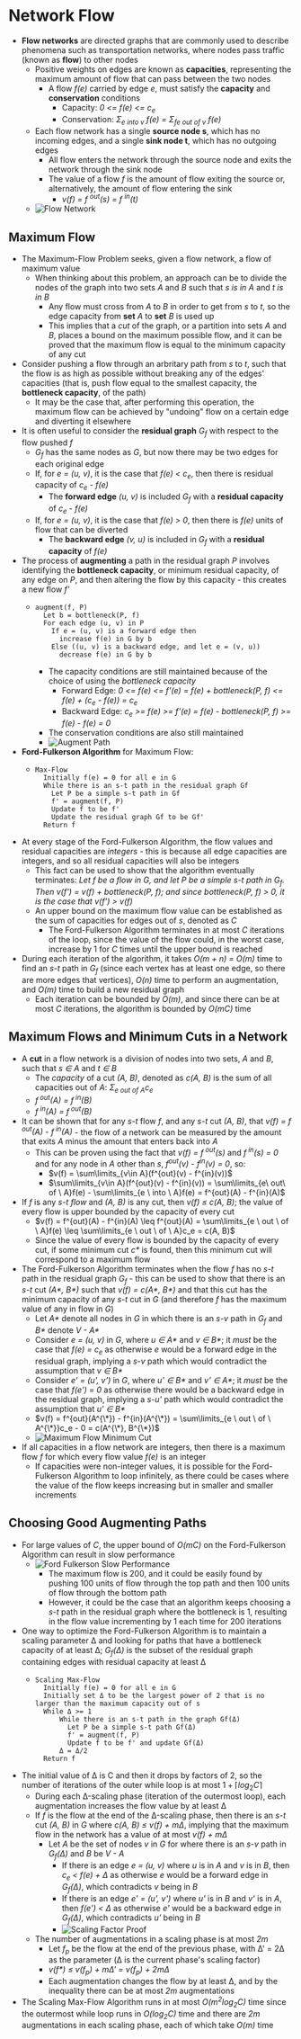 # Network Flow
- **Flow networks** are directed graphs that are commonly used to describe phenomena such as transportation networks, where nodes pass traffic (known as **flow**) to other nodes
    - Positive weights on edges are known as **capacities**, representing the maximum amount of flow that can pass between the two nodes
        - A flow *f(e)* carried by edge *e*, must satisfy the **capacity** and **conservation** conditions
            - Capacity: *0 <= f(e) <= c<sub>e</sub>*
            - Conservation: *Σ<sub>e into v</sub> f(e) = Σ<sub>fe out of v</sub> f(e)* 
    - Each flow network has a single **source node s**, which has no incoming edges, and a single **sink node t**, which has no outgoing edges
        - All flow enters the network through the source node and exits the network through the sink node
        - The value of a flow *f* is the amount of flow exiting the source or, alternatively, the amount of flow entering the sink
            - *v(f) = f <sup>out</sup>(s) = f <sup>in</sup>(t)*
    - ![Flow Network](../Images/Flow_Network.png)
## Maximum Flow
- The Maximum-Flow Problem seeks, given a flow network, a flow of maximum value
    - When thinking about this problem, an approach can be to divide the nodes of the graph into two sets *A* and *B* such that *s is in A* and *t is in B*
        - Any flow must cross from *A* to *B* in order to get from *s* to *t*, so the edge capacity from **set** *A* to **set** *B* is used up
        - This implies that a *cut* of the graph, or a partition into sets *A* and *B*, places a bound on the maximum possible flow, and it can be proved that the maximum flow is equal to the minimum capacity of any cut
- Consider pushing a flow through an arbritary path from *s* to *t*, such that the flow is as high as possible without breaking any of the edges' capacities (that is, push flow equal to the smallest capacity, the **bottleneck capacity**, of the path)
    - It may be the case that, after performing this operation, the maximum flow can be achieved by "undoing" flow on a certain edge and diverting it elsewhere
- It is often useful to consider the **residual graph** *G<sub>f</sub>* with respect to the flow pushed *f*
    - *G<sub>f</sub>* has the same nodes as *G*, but now there may be two edges for each original edge
    - If, for *e = (u, v)*, it is the case that *f(e) < c<sub>e</sub>*, then there is residual capacity of *c<sub>e</sub> - f(e)*
        - The **forward edge** *(u, v)* is included *G<sub>f</sub>* with a **residual capacity** of *c<sub>e</sub> - f(e)*
    - If, for *e = (u, v)*, it is the case that *f(e) > 0*, then there is *f(e)* units of flow that can be diverted
        - The **backward edge** *(v, u)* is included in *G<sub>f</sub>* with a **residual capacity** of *f(e)*
- The process of **augmenting** a path in the residual graph *P* involves identifying the **bottleneck capacity**, or minimum residual capacity, of any edge on *P*, and then altering the flow by this capacity - this creates a new flow *f'*
    -     augment(f, P)
            Let b = bottleneck(P, f)
            For each edge (u, v) in P
              If e = (u, v) is a forward edge then
                increase f(e) in G by b
              Else ((u, v) is a backward edge, and let e = (v, u))
                decrease f(e) in G by b
        - The capacity conditions are still maintained because of the choice of using the *bottleneck capacity*
            - Forward Edge: *0 <= f(e) <= f'(e) = f(e) + bottleneck(P, f) <= f(e) + (c<sub>e</sub> - f(e)) = c<sub>e</sub>*
            - Backward Edge: *c<sub>e</sub> >= f(e) >= f'(e) = f(e) - bottleneck(P, f) >= f(e) - f(e) = 0*
        - The conservation conditions are also still maintained
        - ![Augment Path](../Images/Augment_Path.png)
- **Ford-Fulkerson Algorithm** for Maximum Flow:
    -     Max-Flow
            Initially f(e) = 0 for all e in G
            While there is an s-t path in the residual graph Gf
              Let P be a simple s-t path in Gf
              f' = augment(f, P)
              Update f to be f'
              Update the residual graph Gf to be Gf'
            Return f
- At every stage of the Ford-Fulkerson Algorithm, the flow values and residual capacities are *integers* - this is because all edge capacities are integers, and so all residual capacities will also be integers
    - This fact can be used to show that the algorithm eventually terminates: *Let f be a flow in G, and let P be a simple s-t path in G<sub>f</sub>. Then v(f') = v(f) + bottleneck(P, f); and since bottleneck(P, f) > 0, it is the case that v(f') > v(f)*
    - An upper bound on the maximum flow value can be established as the sum of capacities for edges out of *s*, denoted as *C*
        - The Ford-Fulkerson Algorithm terminates in at most *C* iterations of the loop, since the value of the flow could, in the worst case, increase by 1 for *C* times until the upper bound is reached
- During each iteration of the algorithm, it takes *O(m + n) = O(m)* time to find an *s-t* path in *G<sub>f</sub>* (since each vertex has at least one edge, so there are more edges that vertices), *O(n)* time to perform an augmentation, and *O(m)* time to build a new residual graph
    - Each iteration can be bounded by *O(m)*, and since there can be at most *C* iterations, the algorithm is bounded by *O(mC)* time
## Maximum Flows and Minimum Cuts in a Network
- A **cut** in a flow network is a division of nodes into two sets, *A* and *B*, such that *s ∈ A* and *t ∈ B*
    - The *capacity* of a cut *(A, B)*, denoted as *c(A, B)* is the sum of all capacities out of *A*: *Σ<sub>e out of A</sub>c<sub>e</sub>*
    - *f<sup> out</sup>(A) = f<sup> in</sup>(B)*
    - *f<sup> in</sup>(A) = f<sup> out</sup>(B)*
- It can be shown that for any *s-t* flow *f*, and any *s-t* cut *(A, B)*, that *v(f) = f<sup> out</sup>(A) - f<sup> in</sup>(A)* - the flow of a network can be measured by the amount that exits *A* minus the amount that enters back into *A*
    - This can be proven using the fact that *v(f) = f<sup> out</sup>(s)* and *f<sup> in</sup>(s) = 0* and for any node in *A* other than *s*, *f<sup>out</sup>(v) - f<sup>in</sup>(v) = 0*, so:
        - $v(f) = \sum\limits_{v\in A}(f^{out}(v) - f^{in}(v))$
        - $\sum\limits_{v\in A}(f^{out}(v) - f^{in}(v)) = \sum\limits_{e\ out\  of \  A}f(e) - \sum\limits_{e \ into \ A}f(e) = f^{out}(A) - f^{in}(A)$
- If *f* is any *s-t flow* and *(A, B)* is any cut, then *v(f) ≤ c(A, B)*; the value of every flow is upper bounded by the capacity of every cut
    - $v(f) = f^{out}(A) - f^{in}(A) \leq f^{out}(A) = \sum\limits_{e \ out \ of \ A}f(e) \leq \sum\limits_{e \ out \ of \ A}c_e = c(A, B)$
    - Since the value of every flow is bounded by the capacity of every cut, if some minimum cut *c\** is found, then this minimum cut will correspond to a maximum flow
- The Ford-Fulkerson Algorithm terminates when the flow *f* has no *s-t* path in the residual graph *G<sub>f</sub>* - this can be used to show that there is an *s-t* cut *(A\*, B\*)* such that *v(f) = c(A\*, B\*)* and that this cut has the minimum capacity of any *s-t* cut in *G* (and therefore *f* has the maximum value of any in flow in *G*)
    - Let *A\** denote all nodes in *G* in which there is an *s-v* path in *G<sub>f</sub>* and *B\** denote *V - A\**
    - Consider *e = (u, v)* in *G*, where *u ∈ A\** and *v ∈ B\**; it *must* be the case that *f(e) = c<sub>e</sub>* as otherwise *e* would be a forward edge in the residual graph, implying a *s-v* path which would contradict the assumption that *v ∈ B\**
    - Consider *e' = (u', v')* in *G*, where *u' ∈ B\** and *v' ∈ A\**; it *must* be the case that *f(e') = 0* as otherwise there would be a backward edge in the residual graph, implying a *s-u'* path which would contradict the assumption that *u' ∈ B\**
    - $v(f) = f^{out}(A^{\*}) - f^{in}(A^{\*}) = \sum\limits_{e \ out \ of \ A^{\*}}c_e - 0 = c(A^{\*}, B^{\*})$
    - ![Maximum Flow Minimum Cut](../Images/Maximum_Flow_Minimum_Cut.jpg)
- If all capacities in a flow network are integers, then there is a maximum flow *f* for which every flow value *f(e)* is an integer
    - If capacities were non-integer values, it is possible for the Ford-Fulkerson Algorithm to loop infinitely, as there could be cases where the value of the flow keeps increasing but in smaller and smaller increments
## Choosing Good Augmenting Paths
- For large values of *C*, the upper bound of *O(mC)* on the Ford-Fulkerson Algorithm can result in slow performance
    - ![Ford Fulkerson Slow Performance](../Images/Ford_Fulkerson_Slow_Case.jpg)
        - The maximum flow is 200, and it could be easily found by pushing 100 units of flow through the top path and then 100 units of flow through the bottom path
        - However, it could be the case that an algorithm keeps choosing a *s-t* path in the residual graph where the bottleneck is 1, resulting in the flow value incrementing by 1 each time for 200 iterations
- One way to optimize the Ford-Fulkerson Algorithm is to maintain a scaling parameter Δ and looking for paths that have a bottleneck capacity of at least Δ; *G<sub>f</sub>(Δ)* is the subset of the residual graph containing edges with residual capacity at least Δ
    -     Scaling Max-Flow
            Initially f(e) = 0 for all e in G
            Initially set Δ to be the largest power of 2 that is no larger than the maximum capacity out of s
            While Δ >= 1
                While there is an s-t path in the graph Gf(Δ)
                  Let P be a simple s-t path Gf(Δ)
                  f' = augment(f, P)
                  Update f to be f' and update Gf(Δ)
                Δ = Δ/2
            Return f
- The initial value of Δ is C and then it drops by factors of 2, so the number of iterations of the outer while loop is at most $1 + \lceil log_2C \rceil$
    - During each Δ-scaling phase (iteration of the outermost loop), each augmentation increases the flow value by at least Δ
    - If *f* is the flow at the end of the Δ-scaling phase, then there is an *s-t* cut *(A, B)* in *G* where *c(A, B) ≤ v(f) + mΔ*, implying that the maximum flow in the network has a value of at most *v(f) + mΔ*   
        - Let *A* be the set of nodes *v* in *G* for where there is an *s-v* path in *G<sub>f</sub>(Δ)* and *B* be *V - A*
            - If there is an edge *e = (u, v)* where *u* is in *A* and *v* is in *B*, then *c<sub>e</sub> < f(e) + Δ* as otherwise *e* would be a forward edge in *G<sub>f</sub>(Δ)*, which contradicts *v* being in *B*
            - If there is an edge *e' = (u', v')* where *u'* is in *B* and *v'* is in *A*, then *f(e') < Δ* as otherwise *e'* would be a backward edge in *G<sub>f</sub>(Δ)*, which contradicts *u'* being in *B*
            - ![Scaling Factor Proof](../Images/Scaling_Phase_Proof.jpg)
    - The number of augmentations in a scaling phase is at most *2m*
        - Let *f<sub>p</sub>* be the flow at the end of the previous phase, with Δ' = 2Δ as the parameter (Δ is the current phase's scaling factor)
        - *v(f\*) ≤ v(f<sub>p</sub>) + mΔ' = v(f<sub>p</sub>) + 2mΔ*
        - Each augmentation changes the flow by at least Δ, and by the inequality there can be at most *2m* augmentations
- The Scaling Max-Flow Algorithm runs in at most *O(m<sup>2</sup>log<sub>2</sub>C)* time since the outermost while loop runs in *O(log<sub>2</sub>C)* time and there are *2m* augmentations in each scaling phase, each of which take *O(m)* time
